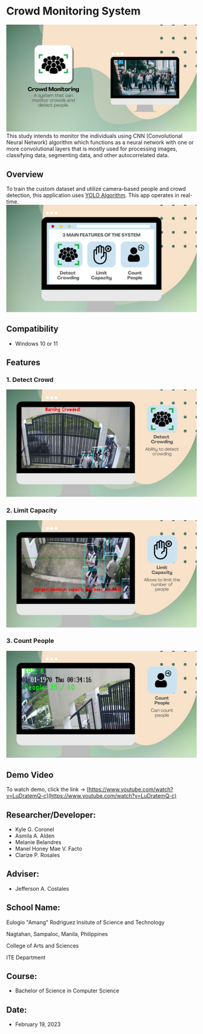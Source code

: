 # Crowd Monitoring System
![Main](Logo/page1.png)
This study intends to monitor the individuals using CNN (Convolutional Neural Network) algorithm which functions as a neural network with one or more convolutional layers that is mostly used for processing images, classifying data, segmenting data, and other autocorrelated data.
## Overview
To train the custom dataset and utilize camera-based people and crowd detection, this application uses [YOLO Algorithm](https://www.section.io/engineering-education/introduction-to-yolo-algorithm-for-object-detection/). This app operates in real-time.
![Main](Logo/page2.png)

## Compatibility
* Windows 10 or 11

## Features
### 1. Detect Crowd
![Main](Logo/page3.png)

### 2. Limit Capacity
![Main](Logo/page4.png)

### 3. Count People
![Main](Logo/page5.png)

## Demo Video
To watch demo, click the link -> [https://www.youtube.com/watch?v=LuDratemQ-c](https://www.youtube.com/watch?v=LuDratemQ-c)

## Researcher/Developer:
* Kyle G. Coronel
* Asmila A. Alden
* Melanie Belandres
* Manel Honey Mae V. Facto
* Clarize P. Rosales

## Adviser:
* Jefferson A. Costales

## School Name:
Eulogio "Amang" Rodriguez Insitute of Science and Technology

Nagtahan, Sampaloc, Manila, Philippines

College of Arts and Sciences

ITE Department

## Course:
* Bachelor of Science in Computer Science

## Date:
* February 19, 2023




